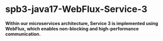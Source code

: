 # spb3-java17-WebFlux-Service-3
#### Within our microservices architecture, Service 3 is implemented using WebFlux, which enables non-blocking and high-performance communication.
